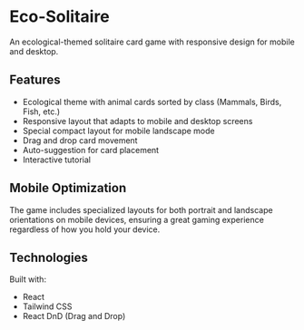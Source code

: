 # Eco-Solitaire

An ecological-themed solitaire card game with responsive design for mobile and desktop.

## Features

- Ecological theme with animal cards sorted by class (Mammals, Birds, Fish, etc.)
- Responsive layout that adapts to mobile and desktop screens
- Special compact layout for mobile landscape mode
- Drag and drop card movement
- Auto-suggestion for card placement
- Interactive tutorial

## Mobile Optimization

The game includes specialized layouts for both portrait and landscape orientations on mobile devices, ensuring a great gaming experience regardless of how you hold your device.

## Technologies

Built with:
- React
- Tailwind CSS
- React DnD (Drag and Drop)
